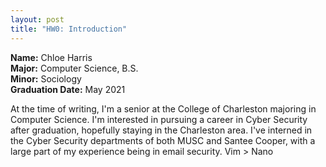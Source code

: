 ```yaml
---
layout: post
title: "HW0: Introduction"
---
```


**Name:** Chloe Harris  
**Major:** Computer Science, B.S.  
**Minor:** Sociology  
**Graduation Date:** May 2021  

At the time of writing, I'm a senior at the College of Charleston majoring in Computer Science. I'm interested in pursuing a career in Cyber Security after graduation, hopefully staying in the Charleston area. I've interned in the Cyber Security departments of both MUSC and Santee Cooper, with a large part of my experience being in email security. Vim > Nano
